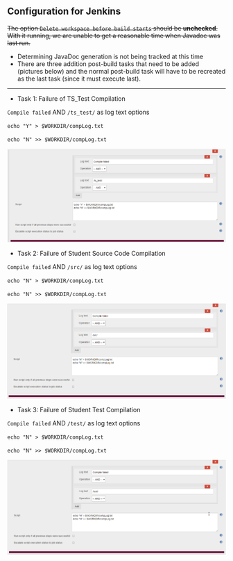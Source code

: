 ## Configuration for Jenkins

~~The option `Delete workspace before build starts` should be **unchecked**.  With it running, we are unable to get a reasonable time when Javadoc was last run.~~
 * Determining JavaDoc generation is not being tracked at this time
 * There are three addition post-build tasks that need to be added (pictures below) and the normal post-build task will have to be recreated as the last task (since it must execute last).

----

 * Task 1: Failure of TS_Test Compilation

`Compile failed` AND `/ts_test/` as log text options

`echo "Y" > $WORKDIR/compLog.txt`

`echo "N" >> $WORKDIR/compLog.txt`

![alt text](ts_test_fail.png "Alt text; lorem ipsum")

   * Task 2: Failure of Student Source Code Compilation

`Compile failed` AND `/src/` as log text options

`echo "N" > $WORKDIR/compLog.txt`

`echo "N" >> $WORKDIR/compLog.txt`

![alt text](st_src_fail.png "Alt text; lorem ipsum")

   * Task 3: Failure of Student Test Compilation

`Compile failed` AND `/test/` as log text options

`echo "N" > $WORKDIR/compLog.txt`

`echo "N" >> $WORKDIR/compLog.txt`

![alt text](st_test_fail.png "Alt text; lorem ipsum")
